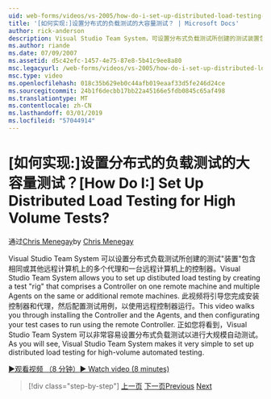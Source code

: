 ```yaml
---
uid: web-forms/videos/vs-2005/how-do-i-set-up-distributed-load-testing-for-high-volume-tests
title: '[如何实现:]设置分布式的负载测试的大容量测试？ | Microsoft Docs'
author: rick-anderson
description: Visual Studio Team System，可设置分布式负载测试所创建的测试装置包含一个远程计算机和 multipl 上的控制器...
ms.author: riande
ms.date: 07/09/2007
ms.assetid: d5c42efc-1457-4e75-87e8-5b41c9ee8a80
msc.legacyurl: /web-forms/videos/vs-2005/how-do-i-set-up-distributed-load-testing-for-high-volume-tests
msc.type: video
ms.openlocfilehash: 018c35b629eb0c44afb019eaaf33d5fe246d24ce
ms.sourcegitcommit: 24b1f6decbb17bb22a45166e5fdb0845c65af498
ms.translationtype: MT
ms.contentlocale: zh-CN
ms.lasthandoff: 03/01/2019
ms.locfileid: "57044914"
---
```

<a name="how-do-i-set-up-distributed-load-testing-for-high-volume-tests"></a><span data-ttu-id="5756e-104">[如何实现:]设置分布式的负载测试的大容量测试？</span><span class="sxs-lookup"><span data-stu-id="5756e-104">[How Do I:] Set Up Distributed Load Testing for High Volume Tests?</span></span>
====================
<span data-ttu-id="5756e-105">通过[Chris Menegay](https://twitter.com/CMenegay)</span><span class="sxs-lookup"><span data-stu-id="5756e-105">by [Chris Menegay](https://twitter.com/CMenegay)</span></span>

<span data-ttu-id="5756e-106">Visual Studio Team System 可以设置分布式负载测试所创建的测试"装置"包含相同或其他远程计算机上的多个代理和一台远程计算机上的控制器。</span><span class="sxs-lookup"><span data-stu-id="5756e-106">Visual Studio Team System allows you to set up distibuted load testing by creating a test "rig" that comprises a Controller on one remote machine and multiple Agents on the same or additional remote machines.</span></span> <span data-ttu-id="5756e-107">此视频将引导您完成安装控制器和代理，然后配置测试用例，以使用远程控制器运行。</span><span class="sxs-lookup"><span data-stu-id="5756e-107">This video walks you through installing the Controller and the Agents, and then configurating your test cases to run using the remote Controller.</span></span> <span data-ttu-id="5756e-108">正如您将看到，Visual Studio Team System 可以非常容易设置分布式负载测试以进行大规模自动测试。</span><span class="sxs-lookup"><span data-stu-id="5756e-108">As you will see, Visual Studio Team System makes it very simple to set up distributed load testing for high-volume automated testing.</span></span>

[<span data-ttu-id="5756e-109">&#9654;观看视频 （8 分钟）</span><span class="sxs-lookup"><span data-stu-id="5756e-109">&#9654; Watch video (8 minutes)</span></span>](https://channel9.msdn.com/Blogs/ASP-NET-Site-Videos/how-do-i-set-up-distributed-load-testing-for-high-volume-tests)

> [!div class="step-by-step"]
> <span data-ttu-id="5756e-110">[上一页](how-do-i-tune-web-application-performance-with-profiling.md)
> [下一页](how-do-i-enforce-coding-standards-with-code-analysis.md)</span><span class="sxs-lookup"><span data-stu-id="5756e-110">[Previous](how-do-i-tune-web-application-performance-with-profiling.md)
[Next](how-do-i-enforce-coding-standards-with-code-analysis.md)</span></span>
